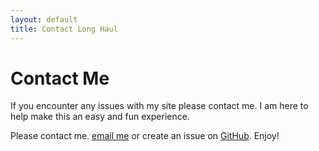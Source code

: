 ```yaml
---
layout: default
title: Contact Long Haul
---
```


<div id="contact">
  <h1 class="pageTitle">Contact Me</h1>
  <div class="contactContent">
    <p class="intro">If you encounter any issues with my site please contact me. I am here to help make this an easy and fun experience. </p>
    <p>Please contact me. <a href="mailto:cirizarr@mail.umw.edu">email me</a> or create an issue on <a href="https://github.com/brianmaierjr/long-haul">GitHub</a>. Enjoy!</p>
  </div>
</div>
